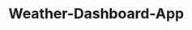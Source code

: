 # Weather-Dashboard-App

<!-- Things We Need: -->
<!-- 
Form inputs -> used to search for a city.
When  user searches for a city -> display name, data and icon presenting conditions, temperature, humidity, wind speed, UV index.

User is then presented w/ 5 day forcast
user is presented with a 5-day forecast that displays the date, an icon representation of weather conditions, temp, wind speed, and humidity. 

When user views UV index -> display that weather conditions are favorable, moderate, severe, etc. 


Add a search history w/ previously searched cities.
 -->